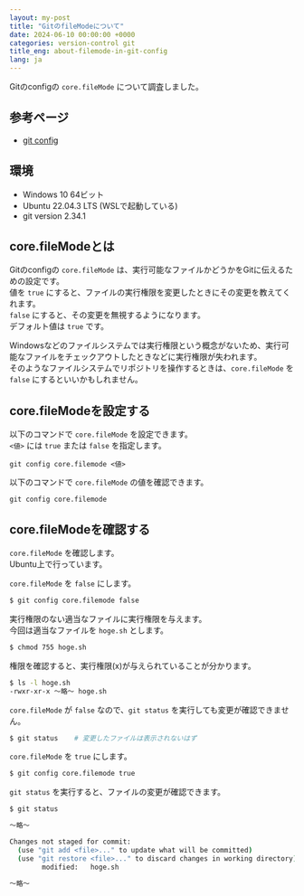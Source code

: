 ```yaml
---
layout: my-post
title: "GitのfileModeについて"
date: 2024-06-10 00:00:00 +0000
categories: version-control git
title_eng: about-filemode-in-git-config
lang: ja
---
```


Gitのconfigの `core.fileMode` について調査しました。

## 参考ページ
- [git config](https://git-scm.com/docs/git-config)

## 環境
- Windows 10 64ビット
- Ubuntu 22.04.3 LTS (WSLで起動している)
- git version 2.34.1

## core.fileModeとは
Gitのconfigの `core.fileMode` は、実行可能なファイルかどうかをGitに伝えるための設定です。  
値を `true` にすると、ファイルの実行権限を変更したときにその変更を教えてくれます。  
`false` にすると、その変更を無視するようになります。  
デフォルト値は `true` です。

Windowsなどのファイルシステムでは実行権限という概念がないため、実行可能なファイルをチェックアウトしたときなどに実行権限が失われます。  
そのようなファイルシステムでリポジトリを操作するときは、`core.fileMode` を `false` にするといいかもしれません。

## core.fileModeを設定する
以下のコマンドで `core.fileMode` を設定できます。  
`<値>` には `true` または `false` を指定します。

```
git config core.filemode <値>
```

以下のコマンドで `core.fileMode` の値を確認できます。

```
git config core.filemode
```

## core.fileModeを確認する
`core.fileMode` を確認します。  
Ubuntu上で行っています。

`core.fileMode` を `false` にします。  

```bash
$ git config core.filemode false
```

実行権限のない適当なファイルに実行権限を与えます。  
今回は適当なファイルを `hoge.sh` とします。

```bash
$ chmod 755 hoge.sh
```

権限を確認すると、実行権限(x)が与えられていることが分かります。

```bash
$ ls -l hoge.sh
-rwxr-xr-x ～略～ hoge.sh
```

`core.fileMode` が `false` なので、`git status` を実行しても変更が確認できません。

```bash
$ git status    # 変更したファイルは表示されないはず
```

`core.fileMode` を `true` にします。 

```bash
$ git config core.filemode true
```

`git status` を実行すると、ファイルの変更が確認できます。

```bash
$ git status

～略～

Changes not staged for commit:
  (use "git add <file>..." to update what will be committed)
  (use "git restore <file>..." to discard changes in working directory)
        modified:   hoge.sh

～略～
```
